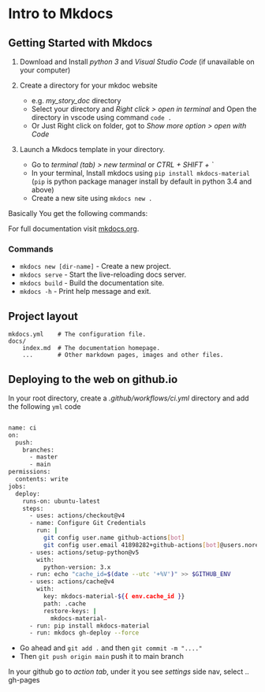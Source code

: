 # Intro to Mkdocs

## Getting Started with Mkdocs

1. Download and Install *python 3* and *Visual Studio Code* (if unavailable on your computer)

2. Create a directory for your mkdoc website
      - e.g. *my_story_doc* directory
      - Select your directory and *Right click > open in terminal* and Open the directory in vscode using command `code .`
      - Or Just Right click on folder, got to *Show more option > open with Code*

3. Launch a Mkdocs template in your directory.
      - Go to *terminal (tab) > new terminal*  or *CTRL + SHIFT + `*
      - In your terminal, Install mkdocs using `pip install mkdocs-material` \(`pip` is python package manager install by default in python 3.4 and above)
      - Create a new site using `mkdocs new .`
  
  Basically You get the following commands:
  
For full documentation visit [mkdocs.org](https://www.mkdocs.org).

### Commands

- `mkdocs new [dir-name]` - Create a new project.
- `mkdocs serve` - Start the live-reloading docs server.
- `mkdocs build` - Build the documentation site.
- `mkdocs -h` - Print help message and exit.

## Project layout

    mkdocs.yml    # The configuration file.
    docs/
        index.md  # The documentation homepage.
        ...       # Other markdown pages, images and other files.

## Deploying to the web on github.io

In your root directory, create a *.github/workflows/ci.yml* directory
and add the following `yml` code

```bash

name: ci 
on:
  push:
    branches:
      - master 
      - main
permissions:
  contents: write
jobs:
  deploy:
    runs-on: ubuntu-latest
    steps:
      - uses: actions/checkout@v4
      - name: Configure Git Credentials
        run: |
          git config user.name github-actions[bot]
          git config user.email 41898282+github-actions[bot]@users.noreply.github.com
      - uses: actions/setup-python@v5
        with:
          python-version: 3.x
      - run: echo "cache_id=$(date --utc '+%V')" >> $GITHUB_ENV 
      - uses: actions/cache@v4
        with:
          key: mkdocs-material-${{ env.cache_id }}
          path: .cache
          restore-keys: |
            mkdocs-material-
      - run: pip install mkdocs-material 
      - run: mkdocs gh-deploy --force
```

- Go ahead and `git add .` and then `git commit -m "...."`
- Then `git push origin main` push it to main branch

In your github go to *action tab*, under it you see *settings* side nav, select .. gh-pages